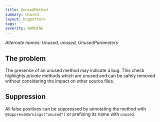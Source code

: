 ```yaml
---
title: UnusedMethod
summary: Unused.
layout: bugpattern
tags: ''
severity: WARNING
---
```


<!--
*** AUTO-GENERATED, DO NOT MODIFY ***
To make changes, edit the @BugPattern annotation or the explanation in docs/bugpattern.
-->

_Alternate names: Unused, unused, UnusedParameters_

## The problem
The presence of an unused method may indicate a bug. This check highlights
_private_ methods which are unused and can be safely removed without considering
the impact on other source files.

## Suppression

All false positives can be suppressed by annotating the method with
`@SuppressWarnings("unused")` or prefixing its name with `unused`.

